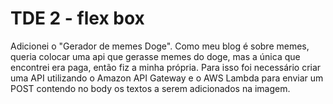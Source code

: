 # TDE 2 - flex box
Adicionei o "Gerador de memes Doge".
Como meu blog é sobre memes, queria colocar uma api que gerasse memes do doge, mas a única que encontrei era paga, então fiz a minha própria. Para isso foi necessário criar uma API utilizando o Amazon API Gateway e o AWS Lambda para enviar um POST contendo no body os textos a serem adicionados na imagem.
